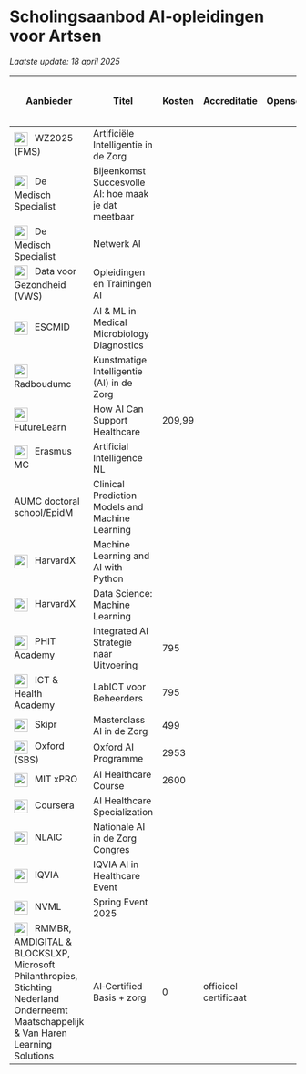 # Scholingsaanbod AI‑opleidingen voor Artsen

*Laatste update: 18 april 2025*

| Aanbieder | Titel | Kosten | Accreditatie | Opensource/Gesloten | Competenties | Kennis & Vaardigheden (%) | Toepassen & Implementeren (%) | Ethiek, Wetgeving & Samenwerking (%) | Link |
|-----------|-------|--------|--------------|---------------------|--------------|---------------------------|------------------------------|-----------------------------------|------|
| <img src="https://logo.clearbit.com/wz2025.nl" width="24" style="vertical-align:middle;margin-right:8px"/> WZ2025 (FMS) | Artificiële Intelligentie in de Zorg |  |  |  |  |  |  |  | [Link](https://www.wz2025.nl/2021/11/06/artificiele-intelligentie-in-de-zorg/) |
| <img src="https://logo.clearbit.com/demedischspecialist.nl" width="24" style="vertical-align:middle;margin-right:8px"/> De Medisch Specialist | Bijeenkomst Succesvolle AI: hoe maak je dat meetbaar |  |  |  |  |  |  |  | [Link](https://demedischspecialist.nl/agenda/bijeenkomst-succesvolle-ai-hoe-maak-je-dat-meetbaar) |
| <img src="https://logo.clearbit.com/demedischspecialist.nl" width="24" style="vertical-align:middle;margin-right:8px"/> De Medisch Specialist | Netwerk AI |  |  |  |  |  |  |  | [Link](https://demedischspecialist.nl/nieuwsoverzicht/nieuws/netwerk-ai-nooitmeertikken) |
| <img src="https://logo.clearbit.com/datavoorgezondheid.nl" width="24" style="vertical-align:middle;margin-right:8px"/> Data voor Gezondheid (VWS) | Opleidingen en Trainingen AI |  |  |  |  |  |  |  | [Link](https://www.datavoorgezondheid.nl/ai/opleidingen-en-trainingen) |
| <img src="https://logo.clearbit.com/escmid.org" width="24" style="vertical-align:middle;margin-right:8px"/> ESCMID | AI & ML in Medical Microbiology Diagnostics |  |  |  |  |  |  |  | [Link](https://www.escmid.org/event-detail/artificial-intelligence-and-machine-learning-in-medical-microbiology-diagnostics/) |
| <img src="https://logo.clearbit.com/radboudumc.nl" width="24" style="vertical-align:middle;margin-right:8px"/> Radboudumc | Kunstmatige Intelligentie (AI) in de Zorg |  |  |  |  |  |  |  | [Link](https://www.radboudumc.nl/over-het-radboudumc/strategie/themas/kunstmatige-intelligentie-ai-in-de-zorg) |
| <img src="https://logo.clearbit.com/futurelearn.com" width="24" style="vertical-align:middle;margin-right:8px"/> FutureLearn | How AI Can Support Healthcare | 209,99 |  |  |  |  |  |  | [Link](https://www.futurelearn.com/courses/how-artificial-intelligence-can-support-healthcare) |
| <img src="https://logo.clearbit.com/erasmusmc.nl" width="24" style="vertical-align:middle;margin-right:8px"/> Erasmus MC | Artificial Intelligence NL |  |  |  |  |  |  |  | [Link](https://www.erasmusmc.nl/nl-nl/onderwijs/opleidingen/artificial-intelligence-nl) |
| AUMC doctoral school/EpidM | Clinical Prediction Models and Machine Learning |  |  |  |  |  |  |  |  |
| <img src="https://logo.clearbit.com/edx.org" width="24" style="vertical-align:middle;margin-right:8px"/> HarvardX | Machine Learning and AI with Python |  |  |  |  |  |  |  | [Link](https://www.edx.org/course/machine-learning-and-ai-with-python) |
| <img src="https://logo.clearbit.com/edx.org" width="24" style="vertical-align:middle;margin-right:8px"/> HarvardX | Data Science: Machine Learning |  |  |  |  |  |  |  | [Link](https://www.edx.org/course/data-science-machine-learning) |
| <img src="https://logo.clearbit.com/phit.nl" width="24" style="vertical-align:middle;margin-right:8px"/> PHIT Academy | Integrated AI Strategie naar Uitvoering | 795 |  |  |  |  |  |  | [Link](https://phit.nl/academy/cursus/interop/integrated-ai/integrated-ai-8-oktober-2025/) |
| <img src="https://logo.clearbit.com/icthealth.nl" width="24" style="vertical-align:middle;margin-right:8px"/> ICT & Health Academy | LabICT voor Beheerders | 795 |  |  |  |  |  |  | [Link](https://icthealth.nl/academy/diagnostiek-labict-voor-beheerders) |
| <img src="https://logo.clearbit.com/skipr.nl" width="24" style="vertical-align:middle;margin-right:8px"/> Skipr | Masterclass AI in de Zorg | 499 |  |  |  |  |  |  | [Link](https://www.skipr.nl/events/masterclass-artificial-intelligence-in-de-zorg/) |
| <img src="https://logo.clearbit.com/sbs.ac.uk" width="24" style="vertical-align:middle;margin-right:8px"/> Oxford (SBS) | Oxford AI Programme | 2953 |  |  |  |  |  |  | [Link](https://www.sbs.ac.uk/programmes/executive-education/online-programmes/oxford-artificial-intelligence-programme) |
| <img src="https://logo.clearbit.com/xpro.mit.edu" width="24" style="vertical-align:middle;margin-right:8px"/> MIT xPRO | AI Healthcare Course | 2600 |  |  |  |  |  |  | [Link](https://xpro.mit.edu/courses/course-v1:xPRO+AIHCx+R1/) |
| <img src="https://logo.clearbit.com/coursera.org" width="24" style="vertical-align:middle;margin-right:8px"/> Coursera | AI Healthcare Specialization |  |  |  |  |  |  |  | [Link](https://www.coursera.org/specializations/ai-healthcare) |
| <img src="https://logo.clearbit.com/nlaic.com" width="24" style="vertical-align:middle;margin-right:8px"/> NLAIC | Nationale AI in de Zorg Congres |  |  |  |  |  |  |  | [Link](https://nlaic.com/agenda/nationale-ai-in-de-zorg-congres/?utm_source=chatgpt.com) |
| <img src="https://logo.clearbit.com/events.iqvia.com" width="24" style="vertical-align:middle;margin-right:8px"/> IQVIA | IQVIA AI in Healthcare Event |  |  |  |  |  |  |  | [Link](https://www.events.iqvia.com/event/b3a10e75-f317-400e-ada9-3012bd30640d/summary) |
| <img src="https://logo.clearbit.com/nvml.nl" width="24" style="vertical-align:middle;margin-right:8px"/> NVML | Spring Event 2025 |  |  |  |  |  |  |  | [Link](https://www.nvml.nl/opleiding/agenda/event/81/spring-event-2025/schedule?utm_source=chatgpt.com) |
| <img src="https://logo.clearbit.com/academy.aicertified.nl" width="24" style="vertical-align:middle;margin-right:8px"/> RMMBR, AMDIGITAL & BLOCKSLXP, Microsoft Philanthropies, Stichting Nederland Onderneemt Maatschappelijk & Van Haren Learning Solutions | AI‑Certified Basis + zorg | 0 | officieel certificaat |  |  |  |  |  | [Link](https://academy.aicertified.nl) |

